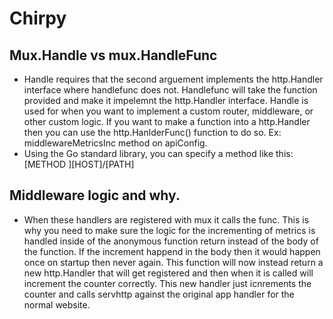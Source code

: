 # Chirpy

## Mux.Handle vs mux.HandleFunc
- Handle requires that the second arguement implements the http.Handler interface where handlefunc does not. Handlefunc will take the function provided and make it impelemnt the http.Handler interface. Handle is used for when you want to implement a custom router, middleware, or other custom logic. If you want to make a function into a http.Handler then you can use the http.HanlderFunc() function to do so. Ex: middlewareMetricsInc method on apiConfig.
- Using the Go standard library, you can specify a method like this: [METHOD ][HOST]/[PATH]

## Middleware logic and why.
- When these handlers are registered with mux it calls the func. This is why you need to make sure the logic for the incrementing of metrics is handled inside of the anonymous function return instead of the body of the function. If the increment happend in the body then it would happen once on startup then never again. This function will now instead return a new http.Handler that will get registered and then when it is called will increment the counter correctly. This new handler just icnrements the counter and calls servhttp against the original app handler for the normal website.